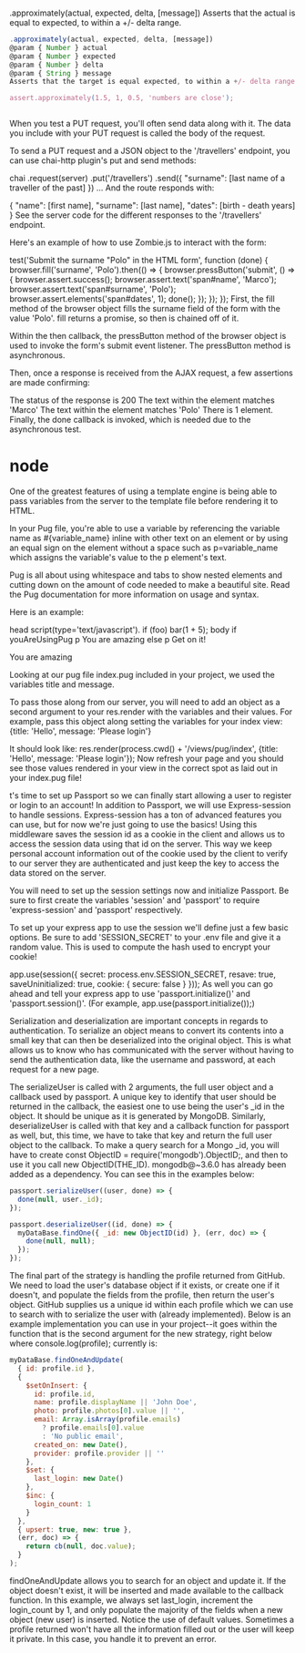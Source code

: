 





```js
```

.approximately(actual, expected, delta, [message])
Asserts that the actual is equal to expected, to within a +/- delta range.



```js
.approximately(actual, expected, delta, [message])
@param { Number } actual
@param { Number } expected
@param { Number } delta
@param { String } message
Asserts that the target is equal expected, to within a +/- delta range.

assert.approximately(1.5, 1, 0.5, 'numbers are close');
```




```js
```


When you test a PUT request, you'll often send data along with it. The data you include with your PUT request is called the body of the request.

To send a PUT request and a JSON object to the '/travellers' endpoint, you can use chai-http plugin's put and send methods:

chai
  .request(server)
  .put('/travellers')
  .send({
    "surname": [last name of a traveller of the past]
  })
  ...
And the route responds with:

{
  "name": [first name],
  "surname": [last name],
  "dates": [birth - death years]
}
See the server code for the different responses to the '/travellers' endpoint.



Here's an example of how to use Zombie.js to interact with the form:

test('Submit the surname "Polo" in the HTML form', function (done) {
  browser.fill('surname', 'Polo').then(() => {
    browser.pressButton('submit', () => {
      browser.assert.success();
      browser.assert.text('span#name', 'Marco');
      browser.assert.text('span#surname', 'Polo');
      browser.assert.elements('span#dates', 1);
      done();
    });
  });
});
First, the fill method of the browser object fills the surname field of the form with the value 'Polo'. fill returns a promise, so then is chained off of it.

Within the then callback, the pressButton method of the browser object is used to invoke the form's submit event listener. The pressButton method is asynchronous.

Then, once a response is received from the AJAX request, a few assertions are made confirming:

The status of the response is 200
The text within the <span id='name'></span> element matches 'Marco'
The text within the <span id='surname'></span> element matches 'Polo'
There is 1 <span id='dates'></span> element.
Finally, the done callback is invoked, which is needed due to the asynchronous test.


# node
One of the greatest features of using a template engine is being able to pass variables from the server to the template file before rendering it to HTML.



In your Pug file, you're able to use a variable by referencing the variable name as #{variable_name} inline with other text on an element or by using an equal sign on the element without a space such as p=variable_name which assigns the variable's value to the p element's text.

Pug is all about using whitespace and tabs to show nested elements and cutting down on the amount of code needed to make a beautiful site. Read the Pug documentation for more information on usage and syntax.

Here is an example:

<!--Typing this using Pug-->
head
   script(type='text/javascript').
     if (foo) bar(1 + 5);
 body
   if youAreUsingPug
       p You are amazing
     else
       p Get on it!
   
<!--will lead to creating this code-->
 <head>
   <script type="text/javascript">
     if (foo) bar(1 + 5);
   </script>
 </head>
 <body>
   <p>You are amazing</p>
 </body>
Looking at our pug file index.pug included in your project, we used the variables title and message.

To pass those along from our server, you will need to add an object as a second argument to your res.render with the variables and their values. For example, pass this object along setting the variables for your index view: {title: 'Hello', message: 'Please login'}

It should look like: res.render(process.cwd() + '/views/pug/index', {title: 'Hello', message: 'Please login'}); Now refresh your page and you should see those values rendered in your view in the correct spot as laid out in your index.pug file!

t's time to set up Passport so we can finally start allowing a user to register or login to an account! In addition to Passport, we will use Express-session to handle sessions. Express-session has a ton of advanced features you can use, but for now we're just going to use the basics! Using this middleware saves the session id as a cookie in the client and allows us to access the session data using that id on the server. This way we keep personal account information out of the cookie used by the client to verify to our server they are authenticated and just keep the key to access the data stored on the server.


You will need to set up the session settings now and initialize Passport. Be sure to first create the variables 'session' and 'passport' to require 'express-session' and 'passport' respectively.

To set up your express app to use the session we'll define just a few basic options. Be sure to add 'SESSION_SECRET' to your .env file and give it a random value. This is used to compute the hash used to encrypt your cookie!

app.use(session({
  secret: process.env.SESSION_SECRET,
  resave: true,
  saveUninitialized: true,
  cookie: { secure: false }
}));
As well you can go ahead and tell your express app to use 'passport.initialize()' and 'passport.session()'. (For example, app.use(passport.initialize());)


Serialization and deserialization are important concepts in regards to authentication. To serialize an object means to convert its contents into a small key that can then be deserialized into the original object. This is what allows us to know who has communicated with the server without having to send the authentication data, like the username and password, at each request for a new page.

The serializeUser is called with 2 arguments, the full user object and a callback used by passport. A unique key to identify that user should be returned in the callback, the easiest one to use being the user's _id in the object. It should be unique as it is generated by MongoDB. Similarly, deserializeUser is called with that key and a callback function for passport as well, but, this time, we have to take that key and return the full user object to the callback. To make a query search for a Mongo _id, you will have to create const ObjectID = require('mongodb').ObjectID;, and then to use it you call new ObjectID(THE_ID). mongodb@~3.6.0 has already been added as a dependency. You can see this in the examples below:

```js
passport.serializeUser((user, done) => {
  done(null, user._id);
});

passport.deserializeUser((id, done) => {
  myDataBase.findOne({ _id: new ObjectID(id) }, (err, doc) => {
    done(null, null);
  });
});
```



The final part of the strategy is handling the profile returned from GitHub. We need to load the user's database object if it exists, or create one if it doesn't, and populate the fields from the profile, then return the user's object. GitHub supplies us a unique id within each profile which we can use to search with to serialize the user with (already implemented). Below is an example implementation you can use in your project--it goes within the function that is the second argument for the new strategy, right below where console.log(profile); currently is:
```js
myDataBase.findOneAndUpdate(
  { id: profile.id },
  {
    $setOnInsert: {
      id: profile.id,
      name: profile.displayName || 'John Doe',
      photo: profile.photos[0].value || '',
      email: Array.isArray(profile.emails)
        ? profile.emails[0].value
        : 'No public email',
      created_on: new Date(),
      provider: profile.provider || ''
    },
    $set: {
      last_login: new Date()
    },
    $inc: {
      login_count: 1
    }
  },
  { upsert: true, new: true },
  (err, doc) => {
    return cb(null, doc.value);
  }
);
```

findOneAndUpdate allows you to search for an object and update it. If the object doesn't exist, it will be inserted and made available to the callback function. In this example, we always set last_login, increment the login_count by 1, and only populate the majority of the fields when a new object (new user) is inserted. Notice the use of default values. Sometimes a profile returned won't have all the information filled out or the user will keep it private. In this case, you handle it to prevent an error.

